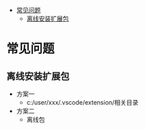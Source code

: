 <!-- TOC -->

- [常见问题](#常见问题)
    - [离线安装扩展包](#离线安装扩展包)

<!-- /TOC -->

# 常见问题

## 离线安装扩展包

- 方案一
    - c:/user/xxx/.vscode/extension/相关目录
- 方案二
    - 离线包